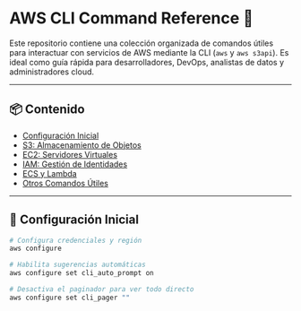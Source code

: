 # AWS CLI Command Reference 📘

Este repositorio contiene una colección organizada de comandos útiles para interactuar con servicios de AWS mediante la CLI (`aws` y `aws s3api`). Es ideal como guía rápida para desarrolladores, DevOps, analistas de datos y administradores cloud.

---

## 📦 Contenido

- [Configuración Inicial](#configuración-inicial)
- [S3: Almacenamiento de Objetos](#s3-almacenamiento-de-objetos)
- [EC2: Servidores Virtuales](#ec2-servidores-virtuales)
- [IAM: Gestión de Identidades](#iam-gestión-de-identidades)
- [ECS y Lambda](#ecs-y-lambda)
- [Otros Comandos Útiles](#otros-comandos-útiles)

---

## 🔧 Configuración Inicial

```bash
# Configura credenciales y región
aws configure

# Habilita sugerencias automáticas
aws configure set cli_auto_prompt on

# Desactiva el paginador para ver todo directo
aws configure set cli_pager ""

